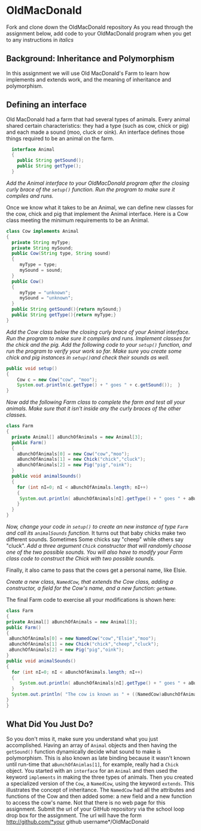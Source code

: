 OldMacDonald
================


Fork and clone down the OldMacDonald repository
As you read through the assignment below, add code to your OldMacDonald program when you get to any instructions in *italics*

Background: Inheritance and Polymorphism
---------------------------------------- 
In this assignment we will use Old MacDonald's Farm to learn how implements and extends work, and the meaning of inheritance and polymorphism.

Defining an interface
---------------------
Old MacDonald had a farm that had several types of animals. Every animal shared certain characteristics: they had a type (such as cow, chick or pig) and each made a sound (moo, cluck or oink). An interface defines those things required to be an animal on the farm.
```java
  interface Animal 
  {    
    public String getSound();        
    public String getType(); 
  }   
``` 
*Add the Animal interface to your OldMacDonald program after the closing curly brace of the `setup()` function.
Run the program to make sure it compiles and runs.*

Once we know what it takes to be an Animal, we can define new classes for the cow, chick and pig that implement the Animal interface. Here is a Cow class meeting the minimum requirements to be an Animal.

```java
class Cow implements Animal 
{     
  private String myType;     
  private String mySound;      
  public Cow(String type, String sound)    
  {         
     myType = type;         
     mySound = sound;     
  }     
  public Cow()    
  {         
     myType = "unknown";         
     mySound = "unknown";     
  }      
  public String getSound(){return mySound;}     
  public String getType(){return myType;} 
}
  ``` 
 
*Add the Cow class below the closing curly brace of your Animal interface.
Run the program to make sure it compiles and runs.
Implement classes for the chick and the pig.
Add the following code to your `setup()` function, and run the program to verify your work so far. Make sure you create some chick and pig instances in `setup()`and check their sounds as well.*

```java
public void setup() 
{     
    Cow c = new Cow("cow", "moo");   
    System.out.println(c.getType() + " goes " + c.getSound());  }  
}
``` 

*Now add the following Farm class to complete the farm and test all your animals. Make sure that it isn't inside any the curly braces of the other classes.*

```java
class Farm  
{     
  private Animal[] aBunchOfAnimals = new Animal[3];    
  public Farm()     
  {       
    aBunchOfAnimals[0] = new Cow("cow","moo");           
    aBunchOfAnimals[1] = new Chick("chick","cluck");       
    aBunchOfAnimals[2] = new Pig("pig","oink");    
  }         
  public void animalSounds()    
  {       
    for (int nI=0; nI < aBunchOfAnimals.length; nI++)      
    {          
     System.out.println( aBunchOfAnimals[nI].getType() + " goes " + aBunchOfAnimals[nI].getSound());       
    }    
  } 
}
``` 

*Now, change your code in `setup()` to create an new instance of type `Farm` and call its `animalSounds` function.*
It turns out that baby chicks make two different sounds. Sometimes Some chicks say "cheep" while others say "cluck".
*Add a three argument `Chick` constructor that will randomly choose one of the two possible sounds. You will also have to modify your Farm class code to construct the Chick with two possible sounds.*

Finally, it also came to pass that the cows get a personal name, like Elsie.

*Create a new class, `NamedCow`, that extends the Cow class, adding a constructor, a field for the Cow's name, and a new function: `getName`.*

The final Farm code to exercise all your modifications is shown here:
  ```java
class Farm 
{     
  private Animal[] aBunchOfAnimals = new Animal[3];    
  public Farm()    
  {       
   aBunchOfAnimals[0] = new NamedCow("cow","Elsie","moo");          
   aBunchOfAnimals[1] = new Chick("chick","cheep","cluck");
   aBunchOfAnimals[2] = new Pig("pig","oink");    
  }     
  public void animalSounds()    
  {
    for (int nI=0; nI < aBunchOfAnimals.length; nI++) 
    {             
       System.out.println( aBunchOfAnimals[nI].getType() + " goes " + aBunchOfAnimals[nI].getSound() );       
    }       
    System.out.println( "The cow is known as " + ((NamedCow)aBunchOfAnimals[0]).getName() );    
  } 
}
``` 

What Did You Just Do?
---------------------
So you don't miss it, make sure you understand what you just accomplished. Having an array of `Animal` objects and then having the `getSound()` function dynamically decide what sound to make is polymorphism. This is also known as late binding because it wasn't known until run-time that `aBunchOfAnimlas[1]`, for example, really had a `Chick` object. You started with an `interface` for an `Animal` and then used the keyword `implements` in making the three types of animals. Then you created a specialized version of the `Cow`, a `NamedCow`, using the keyword `extends`. This illustrates the concept of inheritance. The `NamedCow` had all the attributes and functions of the Cow and then added some: a new field and a new function to access the cow's name.
Not that there is no web page for this assignment. Submit the url of your GitHub repository via the school loop drop box for the assignment. The url will have the form
http://github.com/*your github username*/OldMacDonald
